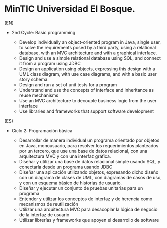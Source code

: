 # MinTIC Universidad El Bosque.

(EN)

* 2nd Cycle: Basic programming

  * Develop individually an object-oriented program in Java, single user, to solve the requirements posed by a third party, using a relational   database, with an MVC architecture and with a graphical interface.
  * Design and use a simple relational database using SQL, and connect it from a program using JDBC
  * Design an application using objects, expressing this design with a UML class diagram, with use case diagrams, and with a basic user story schema.
  * Design and run a set of unit tests for a program
  * Understand and use the concepts of interface and inheritance as reuse mechanisms
  * Use an MVC architecture to decouple business logic from the user interface
  * Use libraries and frameworks that support software development



(ES)

* Ciclo 2: Programación básica

  * Desarrollar de manera individual un programa orientado por objetos en Java, monousuario, para resolver los requerimientos planteados por un tercero, que use una base de datos relacional, con una arquitectura MVC y con una interfaz gráfica.
  * Diseñar y utilizar una base de datos relacional simple usando SQL, y conectarla desde un programa usando JDBC
  * Diseñar una aplicación utilizando objetos, expresando dicho diseño con un diagrama de clases de UML, con
    diagramas de casos de uso, y con un esquema básico de historias de usuario.
  * Diseñar y ejecutar un conjunto de pruebas unitarias para un programa
  * Entender y utilizar los conceptos de interfaz y de herencia como mecanismos de reutilización
  * Utilizar una arquitectura MVC para desacoplar la lógica de negocio de la interfaz de usuario
  * Utilizar librerías y frameworks que apoyen el desarrollo de software
  
